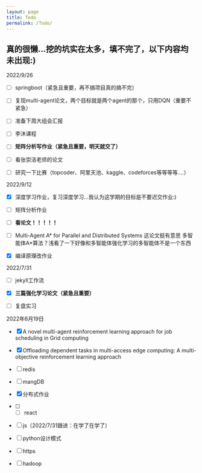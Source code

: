 ```yaml
---
layout: page
title: Todo
permalink: /Todo/
---
```


## 真的很懒...挖的坑实在太多，填不完了，以下内容均未出现:)

2022/9/26
- [ ] springboot（紧急且重要，再不搞项目真的搞不完）
- [ ] 复现multi-agent论文，两个目标就是两个agent的那个，只用DQN（重要不紧急）
- [ ] 准备下周大组会汇报
- [ ] 李沐课程
- [ ] **矩阵分析写作业（紧急且重要，明天就交了）**
- [ ] 看张崇洁老师的论文
- [ ] 研究一下比赛（topcoder、阿里天池、kaggle、codeforces等等等等....）



2022/9/12

- [x] 深度学习作业，复习深度学习...我认为这学期的目标是不要迟交作业:)
- [ ] 矩阵分析作业
- [ ] **看论文！！！！！**
- [ ] Multi-Agent A* for Parallel and Distributed Systems  这论文挺有意思 多智能体A*算法？浅看了一下好像和多智能体强化学习的多智能体不是一个东西
- [x] 编译原理改作业




2022/7/31

- [ ] jekyll工作流
- [x] **三篇强化学习论文（紧急且重要）**
- [ ] 复盘实习


2022年6月19日

- [x] A novel multi-agent reinforcement learning approach for job scheduling in Grid computing
- [x] Offloading dependent tasks in multi-access edge computing: A multi-objective reinforcement learning approach
- [ ] redis
- [ ] mangDB
- [x] 分布式作业



- [ ] - [ ] react
- [ ] js（2022/7/31跟进：在学了在学了）
- [ ] python设计模式
- [ ] https
- [ ] hadoop



